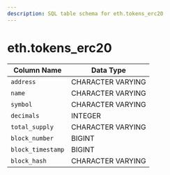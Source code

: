 ```yaml
---
description: SQL table schema for eth.tokens_erc20
---
```


# eth.tokens\_erc20

| Column Name       | Data Type         |
| ----------------- | ----------------- |
| `address`         | CHARACTER VARYING |
| `name`            | CHARACTER VARYING |
| `symbol`          | CHARACTER VARYING |
| `decimals`        | INTEGER           |
| `total_supply`    | CHARACTER VARYING |
| `block_number`    | BIGINT            |
| `block_timestamp` | BIGINT            |
| `block_hash`      | CHARACTER VARYING |

